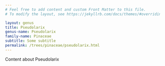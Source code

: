 ```yaml
---
# Feel free to add content and custom Front Matter to this file.
# To modify the layout, see https://jekyllrb.com/docs/themes/#overriding-theme-defaults

layout: genus
title: Pseudolarix
genus-name: Pseudolarix
family-name: Pinaceae
subtitle: Some subtitle
permalink: /trees/pinaceae/pseudolarix.html
---
```


Content about Pseudolarix